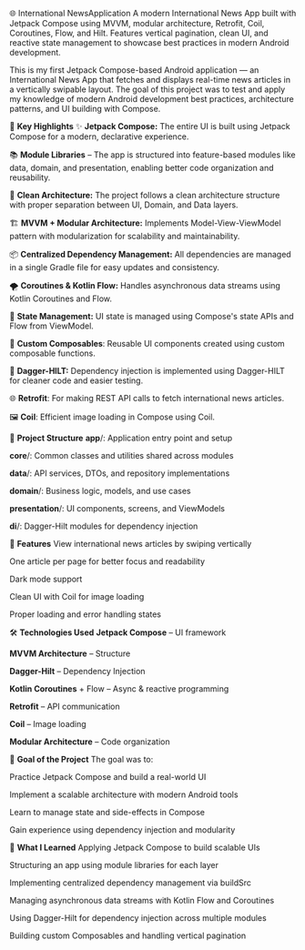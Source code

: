 🌐 International NewsApplication
A modern International News App built with Jetpack Compose using MVVM, modular architecture, Retrofit, Coil, Coroutines, Flow, and Hilt. Features vertical pagination, clean UI, and reactive state management to showcase best practices in modern Android development.

This is my first Jetpack Compose-based Android application — an International News App that fetches and displays real-time news articles in a vertically swipable layout. The goal of this project was to test and apply my knowledge of modern Android development best practices, architecture patterns, and UI building with Compose.

📌 **Key Highlights**
✨ **Jetpack Compose:** The entire UI is built using Jetpack Compose for a modern, declarative experience.

📚 **Module Libraries** – The app is structured into feature-based modules like data, domain, and presentation, enabling better code organization and reusability.

🌿 **Clean Architecture:** The project follows a clean architecture structure with proper separation between UI, Domain, and Data layers.

🏗️ **MVVM + Modular Architecture:** Implements Model-View-ViewModel pattern with modularization for scalability and maintainability.

📦 **Centralized Dependency Management:** All dependencies are managed in a single Gradle file for easy updates and consistency.

🌪️ **Coroutines & Kotlin Flow:** Handles asynchronous data streams using Kotlin Coroutines and Flow.

🍂 **State Management:** UI state is managed using Compose's state APIs and Flow from ViewModel.

🍃 **Custom Composables**: Reusable UI components created using custom composable functions.

🧩 **Dagger-HILT:** Dependency injection is implemented using Dagger-HILT for cleaner code and easier testing.

🌐 **Retrofit**: For making REST API calls to fetch international news articles.

🖼️ **Coil**: Efficient image loading in Compose using Coil.

🧱 **Project Structure**
**app**/: Application entry point and setup

**core**/: Common classes and utilities shared across modules

**data**/: API services, DTOs, and repository implementations

**domain**/: Business logic, models, and use cases

**presentation**/: UI components, screens, and ViewModels

**di**/: Dagger-Hilt modules for dependency injection

🚀 **Features**
View international news articles by swiping vertically

One article per page for better focus and readability

Dark mode support

Clean UI with Coil for image loading

Proper loading and error handling states

🛠️ **Technologies Used**
**Jetpack Compose** – UI framework

**MVVM Architecture** – Structure

**Dagger-Hilt** – Dependency Injection

**Kotlin Coroutines** + Flow – Async & reactive programming

**Retrofit** – API communication

**Coil** – Image loading

**Modular Architecture** – Code organization

🎯 **Goal of the Project**
The goal was to:

Practice Jetpack Compose and build a real-world UI

Implement a scalable architecture with modern Android tools

Learn to manage state and side-effects in Compose

Gain experience using dependency injection and modularity

🧠 **What I Learned**
Applying Jetpack Compose to build scalable UIs

Structuring an app using module libraries for each layer

Implementing centralized dependency management via buildSrc

Managing asynchronous data streams with Kotlin Flow and Coroutines

Using Dagger-Hilt for dependency injection across multiple modules

Building custom Composables and handling vertical pagination
